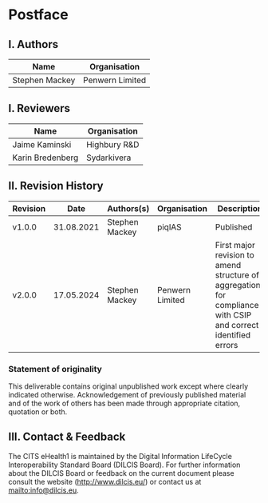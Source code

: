 # Postface

## I. Authors

| Name                      | Organisation                      |
| ------------------------- | --------------------------------- |
| Stephen Mackey            | Penwern Limited                   |

## I. Reviewers

| Name                      | Organisation                      |
| ------------------------- | --------------------------------- |
| Jaime Kaminski            | Highbury R&D                      |
| Karin Bredenberg          | Sydarkivera                       |

## II. Revision History

| Revision | Date       | Authors(s)     | Organisation | Description |
| ---------| ---------- | ---------------| ------------ | ----------- |
| v1.0.0   | 31.08.2021 | Stephen Mackey | piqlAS       | Published   |
| v2.0.0   | 17.05.2024 | Stephen Mackey | Penwern Limited | First major revision to amend structure of aggregations for compliance with CSIP and correct identified errors |

### Statement of originality

This deliverable contains original unpublished work except where clearly indicated otherwise. Acknowledgement of previously published material and of the work of others has been made through appropriate citation, quotation or both.

## III. Contact & Feedback

The CITS eHealth1 is maintained by the Digital Information LifeCycle
Interoperability Standard Board (DILCIS Board). For further information about the DILCIS Board or feedback
on the current document please consult the website (<http://www.dilcis.eu/>) or contact us at
<mailto:info@dilcis.eu>.


